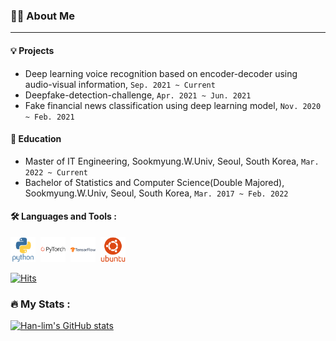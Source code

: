 
<!--
**Han-lim/Han-lim** is a ✨ _special_ ✨ repository because its `README.md` (this file) appears on your GitHub profile.

Here are some ideas to get you started:

- 🔭 I’m currently working on ...
- 🌱 I’m currently learning ...
- 👯 I’m looking to collaborate on ...
- 🤔 I’m looking for help with ...
- 💬 Ask me about ...
- 📫 How to reach me: ...
- 😄 Pronouns: ...
- ⚡ Fun fact: ...
-->

### :technologist: About Me
----

#### :bulb: Projects
- Deep learning voice recognition based on encoder-decoder using audio-visual information, `Sep. 2021 ~ Current` <br>
- Deepfake-detection-challenge, `Apr. 2021 ~ Jun. 2021` <br>
- Fake financial news classification using deep learning model, `Nov. 2020 ~ Feb. 2021` <br>

#### :book: Education
- Master of IT Engineering, Sookmyung.W.Univ, Seoul, South Korea, `Mar. 2022 ~ Current` <br>
- Bachelor of Statistics and Computer Science(Double Majored), Sookmyung.W.Univ, Seoul, South Korea, `Mar. 2017 ~ Feb. 2022` <br>

#### :hammer_and_wrench: Languages and Tools :
<img src="https://github.com/devicons/devicon/blob/master/icons/python/python-original-wordmark.svg" title="Python" alt="Python" width="40" height="40"/>&nbsp;
<img src="https://github.com/devicons/devicon/blob/master/icons/pytorch/pytorch-original-wordmark.svg" title="Pytorch" alt="Pytorch" width="40" height="40"/>&nbsp;
<img src="https://github.com/devicons/devicon/blob/master/icons/tensorflow/tensorflow-original-wordmark.svg" title="Tensorflow" alt="Tensorflow" width="40" height="40"/>&nbsp;
<img src="https://github.com/devicons/devicon/blob/master/icons/ubuntu/ubuntu-plain-wordmark.svg" title="Ubuntu" alt="Ubuntu" width="40" height="40"/>&nbsp;
  

<div align="left">

[![Hits](https://hits.seeyoufarm.com/api/count/incr/badge.svg?url=https%3A%2F%2Fgithub.com%2FHan-lim&count_bg=%2396C83D&title_bg=%23555555&icon=github.svg&icon_color=%23E7E7E7&title=hits&edge_flat=false)](https://hits.seeyoufarm.com)

</div>

### :fire: My Stats :
<div align="left">
  
[![Han-lim's GitHub stats](https://github-readme-stats.vercel.app/api?username=Han-lim)](https://github.com/Han-lim/github-readme-stats)

</div>

